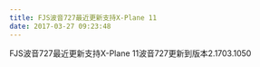 ```yaml
---
title: FJS波音727最近更新支持X-Plane 11
date: 2017-03-27 09:23:48
---
```


FJS波音727最近更新支持X-Plane 11波音727更新到版本2.1703.1050


